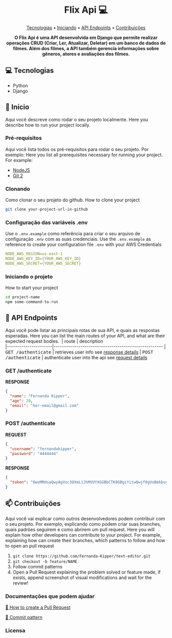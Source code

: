 <h1 align="center" style="font-weight: bold;">Flix Api 💻</h1>

<p align="center">
 <a href="#tech">Tecnologias</a> • 
 <a href="#started">Iniciando</a> • 
 <a href="#routes">API Endpoints</a> •
 <a href="#contribute">Contribuições</a>
</p>

<p align="center">
    <b>O Flix Api é uma API desenvolvida em Django que permite realizar operações CRUD (Criar, Ler, Atualizar, Deletar) em um banco de dados de filmes. Além dos filmes, a API também gerencia informações sobre gêneros, atores e avaliações dos filmes.</b>
</p>

<h2 id="technologies">💻 Tecnologias</h2>

- Python
- Django

<h2 id="started">🚀 Início</h2>

Aqui você descreve como rodar o seu projeto localmente.
Here you describe how to run your project locally.

<h3>Pré-requisitos</h3>

Aqui você lista todos os pré-requisitos para rodar o seu projeto. Por exemplo:
Here you list all prerequisites necessary for running your project. For example:

- [NodeJS](https://github.com/)
- [Git 2](https://github.com)

<h3>Clonando</h3>

Como clonar o seu projeto do github.
How to clone your project

```bash
git clone your-project-url-in-github
```

<h3>Configuração das variáveis .env</h2>

Use o `.env.example` como referência para criar o seu arquivo de configuração `.env` com as suas credenciais.
Use the `.env.example` as reference to create your configuration file `.env` with your AWS Credentials

```yaml
NODE_AWS_REGION=us-east-1
NODE_AWS_KEY_ID={YOUR_AWS_KEY_ID}
NODE_AWS_SECRET={YOUR_AWS_SECRET}
```

<h3>Iniciando o projeto</h3>

How to start your project

```bash
cd project-name
npm some-command-to-run
```

<h2 id="routes">📍 API Endpoints</h2>

Aqui você pode listar as principais rotas de sua API, e quais as respostas esperadas.
Here you can list the main routes of your API, and what are their expected request bodies.
​
| route                | description                                          
|----------------------|-----------------------------------------------------
| <kbd>GET /authenticate</kbd>     | retrieves user info see [response details](#get-auth-detail)
| <kbd>POST /authenticate</kbd>    | authenticate user into the api see [request details](#post-auth-detail)

<h3 id="get-auth-detail">GET /authenticate</h3>

**RESPONSE**
```json
{
  "name": "Fernanda Kipper",
  "age": 20,
  "email": "her-email@gmail.com"
}
```

<h3 id="post-auth-detail">POST /authenticate</h3>

**REQUEST**
```json
{
  "username": "fernandakipper",
  "password": "4444444"
}
```

**RESPONSE**
```json
{
  "token": "OwoMRHsaQwyAgVoc3OXmL1JhMVUYXGGBbCTK0GBgiYitwQwjf0gVoBmkbuyy0pSi"
}
```

<h2 id="contribute">📫 Contribuições</h2>

Aqui você vai explicar como outros desenvolvedores podem contribuir com o seu projeto. Por exemplo, explicando como podem criar suas branches, quais padrões seguirem e como abrirem um pull request.
Here you will explain how other developers can contribute to your project. For example, explaining how can create their branches, which patterns to follow and how to open an pull request

1. `git clone https://github.com/Fernanda-Kipper/text-editor.git`
2. `git checkout -b feature/NAME`
3. Follow commit patterns
4. Open a Pull Request explaining the problem solved or feature made, if exists, append screenshot of visual modifications and wait for the review!

<h3>Documentações que podem ajudar</h3>

[📝 How to create a Pull Request](https://www.atlassian.com/br/git/tutorials/making-a-pull-request)

[💾 Commit pattern](https://gist.github.com/joshbuchea/6f47e86d2510bce28f8e7f42ae84c716)

<h3>Licensa</h3>

